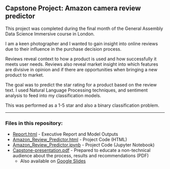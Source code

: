 ## Capstone Project: Amazon camera review predictor

This project was completed during the final month of the General Assembly Data Science Immersive course in London.

I am a keen photographer and I wanted to gain insight into online reviews due to their influence in the purchase decision process. 

Reviews reveal context to how a product is used and how successfully it meets user needs. Reviews also reveal market insight into which features are divisive in opinion and if there are opportunities when bringing a new product to market. 

The goal was to predict the star rating for a product based on the review text. I used Natural Language Processing techniques, and sentiment analysis to feed into my classification models.

This was performed as a 1-5 star and also a binary classification problem. 


- - - -

### Files in this repository:

* [Report.html](https://mayanpatel.github.io/Predicting-Camera-Reviews-Amazon/Report.html) - Executive Report and Model Outputs 
* [Amazon_Review_Predictor.html](https://mayanpatel.github.io/Predicting-Camera-Reviews-Amazon/Amazon_Review_Predictor.html) - Project Code (HTML)
* [Amazon_Review_Predictor.ipynb](Amazon_Review_Predictor.ipynb) - Project Code (Jupyter Notebook)
* [Capstone-presentation.pdf](https://mayanpatel.github.io/Predicting-Camera-Reviews-Amazon/docs/capstone_presentation.pdf) - Prepared to educate a non-technical audience about the process, results and recommendations (PDF)
  * Also available on [Google Slides](https://docs.google.com/presentation/d/1jSvuJIOygUnBvwMuyd8K1Vl6xem3-ovsxTSAdKHot4s/edit?usp=sharing)
 


